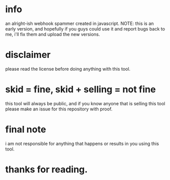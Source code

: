 # info 
an alright-ish webhook spammer created in javascript. NOTE: this is an early version, and hopefully if you guys could use it and report bugs back to me, i'll fix them and upload the new versions. 

# disclaimer
please read the license before doing anything with this tool. 

# skid = fine, skid + selling = not fine 
this tool will always be public, and if you know anyone that is selling this tool please make an issue for this repository with proof. 

# final note
i am not responsible for anything that happens or results in you using this tool. 

# thanks for reading. 
